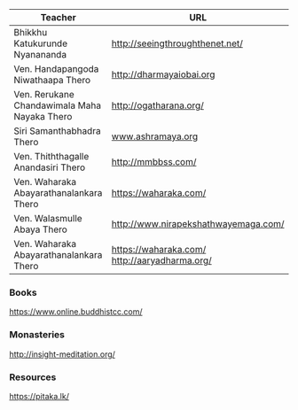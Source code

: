 
 Teacher | URL
------------ | -------------
Bhikkhu Katukurunde Nyanananda | http://seeingthroughthenet.net/
Ven. Handapangoda Niwathaapa Thero | http://dharmayaiobai.org
Ven. Rerukane Chandawimala Maha Nayaka Thero | http://ogatharana.org/
Siri Samanthabhadra Thero | www.ashramaya.org
Ven. Thiththagalle Anandasiri Thero | http://mmbbss.com/
Ven. Waharaka Abayarathanalankara Thero | https://waharaka.com/
Ven. Walasmulle Abaya Thero | http://www.nirapekshathwayemaga.com/
Ven. Waharaka Abayarathanalankara Thero | https://waharaka.com/ <br> http://aaryadharma.org/


### Books
https://www.online.buddhistcc.com/

### Monasteries
http://insight-meditation.org/

### Resources
https://pitaka.lk/
